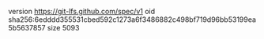 version https://git-lfs.github.com/spec/v1
oid sha256:6edddd355531cbed592c1273a6f3486882c498bf719d96bb53199ea5b5637857
size 5093
